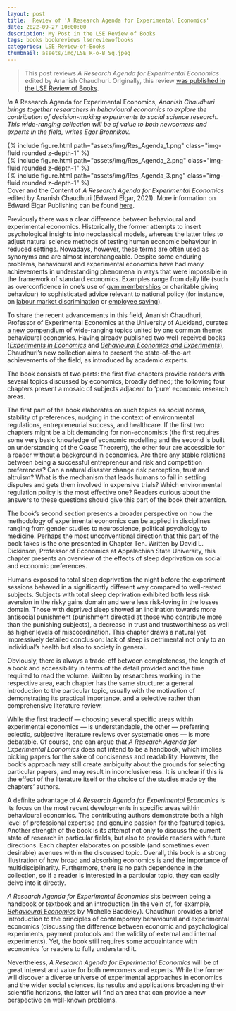 ```yaml
---
layout: post
title:  Review of 'A Research Agenda for Experimental Economics'
date: 2022-09-27 10:00:00
description: My Post in the LSE Review of Books
tags: books bookreviews lsereviewofbooks
categories: LSE-Review-of-Books
thumbnail: assets/img/LSE_R-o-B_Sq.jpeg
---
```


> This post reviews _A Research Agenda for Experimental Economics_ edited by Ananish Chaudhuri.
> Originally, this review <a href="[url](https://blogs.lse.ac.uk/lsereviewofbooks/2022/09/27/book-review-a-research-agenda-for-experimental-economics-edited-by-ananish-chaudhuri/)">was published in the LSE Review of Books</a>.

_In_ A Research Agenda for Experimental Economics, _Ananish Chaudhuri brings together researchers in behavioural economics to explore the contribution of decision-making experiments to social science research. This wide-ranging collection will be of value to both newcomers and experts in the field, writes Egor Bronnikov._


<div class="row mt-3">
    <div class="col-sm mt-3 mt-md-0">
        {% include figure.html path="assets/img/Res_Agenda_1.png" class="img-fluid rounded z-depth-1" %}
    </div>
    <div class="col-sm mt-3 mt-md-0">
        {% include figure.html path="assets/img/Res_Agenda_2.png" class="img-fluid rounded z-depth-1" %}
    </div>
    <div class="col-sm mt-3 mt-md-0">
        {% include figure.html path="assets/img/Res_Agenda_3.png" class="img-fluid rounded z-depth-1" %}
    </div>
</div>
<div class="caption">
    Cover and the Content of <i>A Research Agenda for Experimental Economics</i> edited by Ananish Chaudhuri (Edward Elgar, 2021). More information on Edward Elgar Publishing can be found <a href="https://www.e-elgar.com/shop/gbp/a-research-agenda-for-experimental-economics-9781789909845.html">here</a>.
</div>





Previously there was a clear difference between behavioural and experimental economics. Historically, the former attempts to insert psychological insights into neoclassical models, whereas the latter tries to adjust natural science methods of testing human economic behaviour in reduced settings. Nowadays, however, these terms are often used as synonyms and are almost interchangeable. Despite some enduring problems, behavioural and experimental economics have had many achievements in understanding phenomena in ways that were impossible in the framework of standard economics. Examples range from daily life (such as overconfidence in one’s use of [gym memberships](https://www.aeaweb.org/articles?id=10.1257/aer.96.3.694) or charitable giving behaviour) to sophisticated advice relevant to national policy (for instance, on [labour market discrimination](https://www.aeaweb.org/articles?id=10.1257/0002828042002561) or [employee saving](https://www.journals.uchicago.edu/doi/abs/10.1086/380085)).

To share the recent advancements in this field, Ananish Chaudhuri, Professor of Experimental Economics at the University of Auckland, curates [a new compendium](https://www.e-elgar.com/shop/gbp/a-research-agenda-for-experimental-economics-9781789909845.html) of wide-ranging topics united by one common theme: behavioural economics. Having already published two well-received books ([_Experiments in Economics_](https://www.routledge.com/Experiments-in-Economics-Playing-fair-with-money/Chaudhuri/p/book/9780415476317) and [_Behavioural Economics and Experiments_](https://www.routledge.com/Behavioural-Economics-and-Experiments/Chaudhuri/p/book/9780367463939)), Chaudhuri’s new collection aims to present the state-of-the-art achievements of the field, as introduced by academic experts.

The book consists of two parts: the first five chapters provide readers with several topics discussed by economics, broadly defined; the following four chapters present a mosaic of subjects adjacent to ‘pure’ economic research areas.

The first part of the book elaborates on such topics as social norms, stability of preferences, nudging in the context of environmental regulations, entrepreneurial success, and healthcare. If the first two chapters might be a bit demanding for non-economists (the first requires some very basic knowledge of economic modelling and the second is built on understanding of the Coase Theorem), the other four are accessible for a reader without a background in economics. Are there any stable relations between being a successful entrepreneur and risk and competition preferences? Can a natural disaster change risk perception, trust and altruism? What is the mechanism that leads humans to fail in settling disputes and gets them involved in expensive trials? Which environmental regulation policy is the most effective one? Readers curious about the answers to these questions should give this part of the book their attention.

The book’s second section presents a broader perspective on how the methodology of experimental economics can be applied in disciplines ranging from gender studies to neuroscience, political psychology to medicine. Perhaps the most unconventional direction that this part of the book takes is the one presented in Chapter Ten. Written by David L. Dickinson, Professor of Economics at Appalachian State University, this chapter presents an overview of the effects of sleep deprivation on social and economic preferences.

Humans exposed to total sleep deprivation the night before the experiment sessions behaved in a significantly different way compared to well-rested subjects. Subjects with total sleep deprivation exhibited both less risk aversion in the risky gains domain and were less risk-loving in the losses domain. Those with deprived sleep showed an inclination towards more antisocial punishment (punishment directed at those who contribute more than the punishing subjects), a decrease in trust and trustworthiness as well as higher levels of miscoordination. This chapter draws a natural yet impressively detailed conclusion: lack of sleep is detrimental not only to an individual’s health but also to society in general.

Obviously, there is always a trade-off between completeness, the length of a book and accessibility in terms of the detail provided and the time required to read the volume. Written by researchers working in the respective area, each chapter has the same structure: a general introduction to the particular topic, usually with the motivation of demonstrating its practical importance, and a selective rather than comprehensive literature review.

While the first tradeoff — choosing several specific areas within experimental economics — is understandable, the other — preferring eclectic, subjective literature reviews over systematic ones — is more debatable. Of course, one can argue that _A Research Agenda for Experimental Economics_ does not intend to be a handbook, which implies picking papers for the sake of conciseness and readability. However, the book’s approach may still create ambiguity about the grounds for selecting particular papers, and may result in inconclusiveness. It is unclear if this is the effect of the literature itself or the choice of the studies made by the chapters’ authors.

A definite advantage of _A Research Agenda for Experimental Economics_ is its focus on the most recent developments in specific areas within behavioural economics. The contributing authors demonstrate both a high level of professional expertise and genuine passion for the featured topics. Another strength of the book is its attempt not only to discuss the current state of research in particular fields, but also to provide readers with future directions. Each chapter elaborates on possible (and sometimes even desirable) avenues within the discussed topic. Overall, this book is a strong illustration of how broad and absorbing economics is and the importance of multidisciplinarity. Furthermore, there is no path dependence in the collection, so if a reader is interested in a particular topic, they can easily delve into it directly.

_A Research Agenda for Experimental Economics_ sits between being a handbook or textbook and an introduction (in the vein of, for example, [_Behavioural Economics_](https://blogs.lse.ac.uk/lsereviewofbooks/2017/05/04/book-review-behavioural-economics-a-very-short-introduction-by-michelle-baddeley/) by Michelle Baddeley). Chaudhuri provides a brief introduction to the principles of contemporary behavioural and experimental economics (discussing the difference between economic and psychological experiments, payment protocols and the validity of external and internal experiments). Yet, the book still requires some acquaintance with economics for readers to fully understand it.

Nevertheless, _A Research Agenda for Experimental Economics_ will be of great interest and value for both newcomers and experts. While the former will discover a diverse universe of experimental approaches in economics and the wider social sciences, its results and applications broadening their scientific horizons, the latter will find an area that can provide a new perspective on well-known problems.







